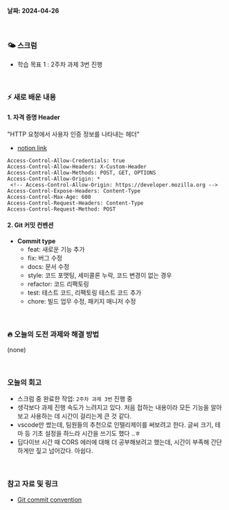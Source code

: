 #### 날짜: 2024-04-26

<br/>

### 🌤️ 스크럼

-   학습 목표 1 : 2주차 과제 3번 진행

<br/>

### ⚡️ 새로 배운 내용

#### 1. 자격 증명 Header

"HTTP 요청에서 사용자 인증 정보를 나타내는 헤더"

-   [notion link](https://www.notion.so/goorm/3-Header-Header-327665db4bc94deebbfd978fb7c6deee?pvs=4)

```http
Access-Control-Allow-Credentials: true
Access-Control-Allow-Headers: X-Custom-Header
Access-Control-Allow-Methods: POST, GET, OPTIONS
Access-Control-Allow-Origin: *
 <!-- Access-Control-Allow-Origin: https://developer.mozilla.org -->
Access-Control-Expose-Headers: Content-Type
Access-Control-Max-Age: 600
Access-Control-Request-Headers: Content-Type
Access-Control-Request-Method: POST
```

#### 2. Git 커밋 컨벤션

-   **Commit type**
    -   feat: 새로운 기능 추가
    -   fix: 버그 수정
    -   docs: 문서 수정
    -   style: 코드 포맷팅, 세미콜론 누락, 코드 변경이 없는 경우
    -   refactor: 코드 리팩토링
    -   test: 테스트 코드, 리팩토링 테스트 코드 추가
    -   chore: 빌드 업무 수정, 패키지 매니저 수정

<br/>

### 🔥 오늘의 도전 과제와 해결 방법

(none)

<br/>

### 오늘의 회고

-   스크럼 중 완료한 작업: `2주차 과제 3번` 진행 중
-   생각보다 과제 진행 속도가 느려지고 있다. 처음 접하는 내용이라 모든 기능을 알아보고 사용하는 데 시간이 걸리는게 큰 것 같다.
-   vscode만 썼는데, 팀원들의 추천으로 인텔리제이를 써보려고 한다. 글씨 크기, 테마 등 기초 설정을 하느라 시간을 쓰기도 했다 ..ㅎ
-   딥다이브 시간 때 CORS 에러에 대해 더 공부해보려고 했는데, 시간이 부족해 간단하게만 짚고 넘어갔다. 아쉽다.

<br/>

### 참고 자료 및 링크

-   [Git commit convention](https://doublesprogramming.tistory.com/256)
